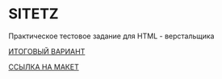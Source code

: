 # SITETZ

<p>Практическое тестовое задание для HTML - верстальщика</p>
<a href="https://sb-baby.github.io/SITETZ/">ИТОГОВЫЙ ВАРИАНТ</a>


<a href="https://www.figma.com/file/ilQiOjMF2QVsupjCOvFi04/HTML-test---final?type=design&node-id=4%3A211&mode=design&t=cK9HUyd4xntRrZ4Q-1">ССЫЛКА НА МАКЕТ</a>

